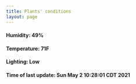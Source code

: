 ```yaml
---
title: Plants' conditions
layout: page
---
```



#### Humidity: 49%
#### Temperature: 71F
#### Lighting: Low
#### Time of last update: Sun May  2 10:28:01 CDT 2021
